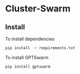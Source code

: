 # Cluster-Swarm

## Install

To install dependencies

```bash
pip install -r requirements.txt
```

To install GPTSwarm

```bash
pip install gptswarm
```
